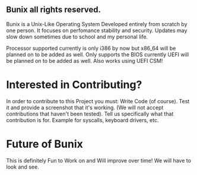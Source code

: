 

Bunix all rights reserved.
--------------------------

Bunix is a Unix-Like Operating System Developed entirely from scratch by one person.
It focuses on perfomance stability and security.
Updates may slow down sometimes due to school and my personal life.

Processor supported currently is only i386 by now but x86_64 will be planned on to be added as well.
Only supports the BIOS currently UEFI will be planned on to be added as well.
Also works using UEFI CSM!

# Interested in Contributing?
In order to contribute to this Project you must:
Write Code (of course).
Test it and provide a screenshot that it's working.
(We will not accept contributions that haven't been tested).
Tell us specifically what that contribution is for.
Example for syscalls, keyboard drivers, etc.

# Future of Bunix
This is definitely Fun to Work on and Will improve over time!
We will have to look and see.

